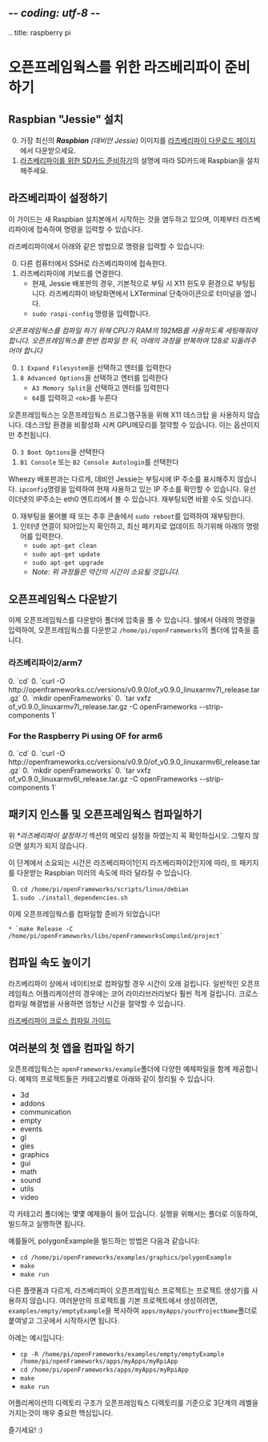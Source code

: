 ## -*- coding: utf-8 -*-
.. title: raspberry pi

오픈프레임웍스를 위한 라즈베리파이 준비하기
============

## Raspbian "Jessie" 설치
0. 가장 최신의 _**Raspbian** (데비안 Jessie)_ 이미지를 [라즈베리파이 다운로드 페이지](http://www.raspberrypi.org/downloads)에서 다운받으세요.
1. [라즈베리파이를 위한 SD카드 준비하기](http://elinux.org/RPi_Easy_SD_Card_Setup)의 설명에 따라 SD카드에 Raspbian을 설치해주세요.
         
## 라즈베리파이 설정하기 
이 가이드는 새 Raspbian 설치본에서 시작하는 것을 염두하고 있으며, 이제부터 라즈베리파이에 접속하여 명령을 입력할 수 있습니다.

라즈베리파이에서 아래와 같은 방법으로 명령을 입력할 수 있습니다:

0. 다른 컴퓨터에서 SSH로 라즈베리파이에 접속한다.
0. 라즈베리파이에 키보드를 연결한다.
	* 현재, Jessie 배포판의 경우, 기본적으로 부팅 시 X11 윈도우 환경으로 부팅됩니다. 라즈베리파이 바탕화면에서 LXTerminal 단축아이콘으로 터미널을 엽니다.
	* `sudo raspi-config` 명령을 입력합니다.

_오픈프레임웍스를 컴파일 하기 위해 CPU가 RAM의 192MB를 사용하도록 세팅해줘야 합니다. 오픈프레임웍스를 한번 컴파일 한 뒤, 아래의 과정을 반복하여 128로 되돌려주어야 합니다_

0.  `1 Expand Filesystem`을 선택하고 엔터를 입력한다
0.  `8 Advanced Options`을 선택하고 엔터를 입력한다
	* `A3 Memory Split`을 선택하고 엔터를 입력한다
	* `64`를 입력하고 `<ok>`를 누른다


오픈프레임웍스는 오픈프레임웍스 프로그램구동을 위해 X11 데스크탑 을 사용하지 않습니다. 데스크탑 환경을 비활성화 시켜 GPU메모리를 절약할 수 있습니다. 이는 옵션이지만 추천됩니다.
 
0. `3 Boot Options`을 선택한다
0. `B1 Console` 또는 `B2 Console Autologin`를 선택한다

Wheezy 배포판과는 다르게, 데비안 Jessie는 부팅시에 IP 주소를 표시해주지 않습니다. `ipconfig`명령을 입력하여 현재 사용하고 있는 IP 주소를 확인할 수 있습니다. 유선 이더넷의 IP주소는 eth0 엔트리에서 볼 수 있습니다. 재부팅되면 바뀔 수도 잇습니다.

0. 재부팅을 물어볼 때 또는 추후 콘솔에서 `sudo reboot`를 입력하여 재부팅한다.
0. 인터넷 연결이 되어있는지 확인하고, 최신 패키지로 업데이트 하기위해 아래의 명령어를 입력한다.
    * `sudo apt-get clean`
    * `sudo apt-get update`
    * `sudo apt-get upgrade`
    * _Note: 위 과정들은 약간의 시간이 소요될 것입니다._

## 오픈프레임웍스 다운받기
이제 오픈프레임웍스를 다운받아 폴더에 압축을 풀 수 있습니다. 쉘에서 아래의 명령을 입력하여, 오픈프레임웍스를 다운받고 `/home/pi/openFrameworks`의 폴더에 압축을 풉니다.
 
<h3> 라즈베리파이2/arm7</h3>
0. `cd` 
0. `curl -O http://openframeworks.cc/versions/v0.9.0/of_v0.9.0_linuxarmv7l_release.tar.gz` 
0.  `mkdir openFrameworks`
0.  `tar vxfz of_v0.9.0_linuxarmv7l_release.tar.gz -C openFrameworks --strip-components 1`

<h3> For the Raspberry Pi using OF for arm6</h3>
 0. `cd` 
 0. `curl -O http://openframeworks.cc/versions/v0.9.0/of_v0.9.0_linuxarmv6l_release.tar.gz` 
 0. `mkdir openFrameworks`
 0.	`tar vxfz of_v0.9.0_linuxarmv6l_release.tar.gz -C openFrameworks --strip-components 1`


## 패키지 인스톨 및 오픈프레임웍스 컴파일하기
위 _**라즈베리파이 설정하기*_ 섹션의 메모리 설정을 하였는지 꼭 확인하십시오. 그렇지 않으면 설치가 되지 않습니다.
 
이 단계에서 소요되는 시간은 라즈베리파이1인지 라즈베리파이2인지에 따라, 또 패키지를 다운받는 Raspbian 미러의 속도에 따라 달라질 수 있습니다.

0. `cd /home/pi/openFrameworks/scripts/linux/debian`  
0. `sudo ./install_dependencies.sh` 

이제 오픈프레임웍스를 컴파일할 준비가 되었습니다!

	* `make Release -C /home/pi/openFrameworks/libs/openFrameworksCompiled/project`


## 컴파일 속도 높이기
라즈베리파이 상에서 네이티브로 컴파일할 경우 시간이 오래 걸립니다. 일반적인 오픈프레임웍스 어플리케이션의 경우에는 코어 라이리브러리보다 훨씬 적게 걸립니다. 크로스 컴파일 해결법을 사용하면 엄청난 시간을 절약할 수 있습니다.

[라즈베리파이 크로스 컴파일 가이드](Raspberry-Pi-Cross-compiling-guide.html)

## 여러분의 첫 앱을 컴파일 하기
오픈프레임웍스는 `openFrameworks/example`폴더에 다양한 예제파일을 함께 제공합니다. 예제의 프로젝트들은 카테고리별로 아래와 같이 정리될 수 있습니다.

* 3d 
* addons 
* communication 
* empty
* events
* gl
* gles
* graphics
* gui
* math
* sound
* utils
* video

각 카테고리 폴더에는 몇몇 예제들이 들어 있습니다. 실행을 위해서는 폴더로 이동하여, 빌드하고 실행하면 됩니다.

예를들어, polygonExample을 빌드하는 방법은 다음과 같습니다:

* `cd /home/pi/openFrameworks/examples/graphics/polygonExample`
* `make`
* `make run`

다른 플랫폼과 다르게, 라즈베리파이 오픈프레임웍스 프로젝트는 프로젝트 생성기를 사용하지 않습니다. 여러분만의 프로젝트를 기본 프로젝트에서 생성하려면, `examples/empty/emptyExample`을 복사하여 `apps/myApps/yourProjectName`폴더로 붙여넣고 그곳에서 시작하시면 됩니다.

아례는 예시입니다:

* `cp -R /home/pi/openFrameworks/examples/empty/emptyExample /home/pi/openFrameworks/apps/myApps/myRpiApp`
* `cd /home/pi/openFrameworks/apps/myApps/myRpiApp`
* `make`
* `make run`

어플리케이션의 디렉토리 구조가 오픈프레임웍스 디렉토리를 기준으로 3단계의 레벨을 가지는것이 매우 중요한 핵심입니다.

즐기세요! :)

